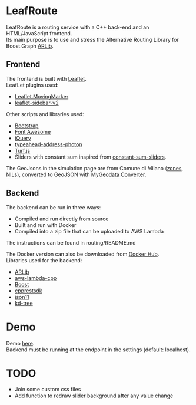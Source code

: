 # LeafRoute
LeafRoute is a routing service with a C++ back-end and an HTML/JavaScript frontend.  
Its main purpose is to use and stress the Alternative Routing Library for Boost.Graph [ARLib](https://github.com/leonardoarcari/arlib).
## Frontend
The frontend is built with [Leaflet](https://github.com/Leaflet/Leaflet).  
LeafLet plugins used:
- [Leaflet.MovingMarker](https://github.com/ewoken/Leaflet.MovingMarker)
- [leaflet-sidebar-v2](https://github.com/nickpeihl/leaflet-sidebar-v2)  

Other scripts and libraries used:
- [Bootstrap](https://getbootstrap.com/)
- [Font Awesome](https://fontawesome.com/)
- [jQuery](https://jquery.com/)
- [typeahead-address-photon](https://github.com/komoot/typeahead-address-photon) 
- [Turf.js](https://turfjs.org/)
- Sliders with constant sum inspired from [constant-sum-sliders](https://github.com/jacobsolomon15/constant-sum-sliders).  

The GeoJsons in the simulation page are from Comune di Milano ([zones](https://geoportale.comune.milano.it/ATOM/SIT/Municipi/Municipi_Dataset_1.xml), [NILs](https://geoportale.comune.milano.it/ATOM/SIT/NIL/NIL_Service.xml)), converted to GeoJSON with [MyGeodata Converter](https://mygeodata.cloud/converter/).

## Backend
The backend can be run in three ways: 
- Compiled and run directly from source
- Built and run with Docker
- Compiled into a zip file that can be uploaded to AWS Lambda 
 
The instructions can be found in routing/README.md

The Docker version can also be downloaded from [Docker Hub](https://hub.docker.com/r/bebora/leafroute).  
Libraries used for the backend:
- [ARLib](https://github.com/leonardoarcari/arlib)
- [aws-lambda-cpp](https://github.com/awslabs/aws-lambda-cpp)
- [Boost](https://www.boost.org/)
- [cpprestsdk](https://github.com/microsoft/cpprestsdk)
- [json11](https://github.com/dropbox/json11)
- [kd-tree](https://github.com/junjiedong/KDTree)

# Demo   
Demo [here](https://bebora.github.io/LeafRoute/public_html/singleroute.html).  
Backend must be running at the endpoint in the settings (default: localhost).  


# TODO
- Join some custom css files
- Add function to redraw slider background after any value change
